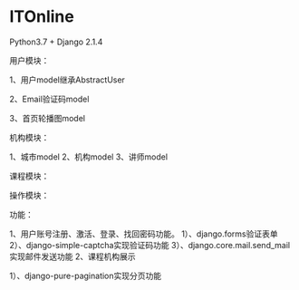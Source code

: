 # ITOnline

Python3.7 + Django 2.1.4

用户模块：

  1、用户model继承AbstractUser

  2、Email验证码model

  3、首页轮播图model
  
机构模块：

  1、城市model
  2、机构model
  3、讲师model
  
课程模块：


操作模块：


功能：

1、用户账号注册、激活、登录、找回密码功能。
  1）、django.forms验证表单
  2）、django-simple-captcha实现验证码功能
  3）、django.core.mail.send_mail实现邮件发送功能
2、课程机构展示

  1）、django-pure-pagination实现分页功能
